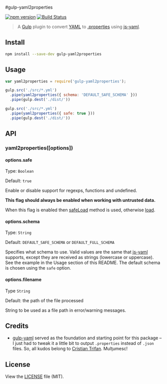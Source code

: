 #gulp-yaml2properties

[![npm version](https://badge.fury.io/js/gulp-yaml2properties.svg)](http://badge.fury.io/js/gulp-yaml2properties)
[![Build Status](https://travis-ci.org/skanne/gulp-yaml2properties.svg?branch=master)](https://travis-ci.org/skanne/gulp-yaml2properties)
<!-- [![Dependency Status](https://david-dm.org/skanne/gulp-yaml2properties.svg)](https://david-dm.org/skanne/gulp-yaml2properties) -->

> A [Gulp](https://github.com/gulpjs/gulp) plugin to convert [YAML](https://en.wikipedia.org/wiki/YAML) to [.properties](https://en.wikipedia.org/wiki/.properties) using [js-yaml](https://github.com/nodeca/js-yaml).


## Install

```sh
npm install --save-dev gulp-yaml2properties
```

## Usage

```js
var yaml2properties = require('gulp-yaml2properties');

gulp.src('./src/*.yml')
  .pipe(yaml2properties({ schema: 'DEFAULT_SAFE_SCHEMA' }))
  .pipe(gulp.dest('./dist/'))

gulp.src('./src/*.yml')
  .pipe(yaml2properties({ safe: true }))
  .pipe(gulp.dest('./dist/'))
```


## API

### yaml2properties([options])


#### options.safe

Type: `Boolean`

Default: `true`

Enable or disable support for regexps, functions and undefined.

**This flag should always be enabled when working with untrusted data.**

When this flag is enabled then [safeLoad](https://github.com/nodeca/js-yaml#safeload-string---options-) method is used, otherwise [load](https://github.com/nodeca/js-yaml#load-string---options-).


#### options.schema

Type: `String`

Default: `DEFAULT_SAFE_SCHEMA` or `DEFAULT_FULL_SCHEMA`

Specifies what schema to use. Valid values are the same that [js-yaml](https://github.com/nodeca/js-yaml) supports, except they are received as strings (lowercase or uppercase). See the example in the Usage section of this README. The default schema is chosen using the `safe` option.


#### options.filename

Type `String`

Default: the path of the file processed

String to be used as a file path in error/warning messages.


## Credits
- [gulp-yaml](https://github.com/crissdev/gulp-yaml) served as the foundation and starting point for this package – I just had to tweak it a little bit to output `.properties` instead of `.json` files. So, all kudos belong to [Cristian Trifan](http://crissdev.com/). Mulţumesc!


## License
View the [LICENSE](https://github.com/skanne/gulp-yaml2properties/blob/master/LICENSE-MIT) file (MIT).
